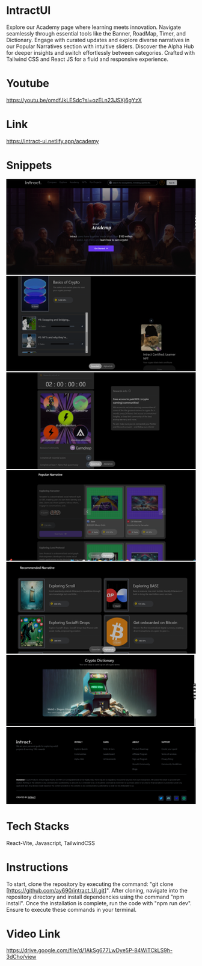 # IntractUI

Explore our Academy page where learning meets innovation. Navigate seamlessly through essential tools like the Banner, RoadMap, Timer, and Dictionary. Engage with curated updates and explore diverse narratives in our Popular Narratives section with intuitive sliders. Discover the Alpha Hub for deeper insights and switch effortlessly between categories. Crafted with Tailwind CSS and React JS for a fluid and responsive experience.

# Youtube

https://youtu.be/omdfJkLESdc?si=ozELn23JSXj6gYzX

# Link

https://intract-ui.netlify.app/academy

# Snippets

<img src="./src/snippets/Banner.png" />
<img src="./src/snippets/Roadmap.png" />
<img src="./src/snippets/Timer.png" />
<img src="./src/snippets/Popular.png" />
<img src="./src/snippets/Recommend.png" />
<img src="./src/snippets/dictionary.png" />
<img src="./src/snippets/Footer.png" />

# Tech Stacks

React-Vite, Javascript, TailwindCSS

# Instructions

To start, clone the repository by executing the command: "git clone [https://github.com/ay690/intract_UI.git]". After cloning, navigate into the repository directory and install dependencies using the command "npm install". Once the installation is complete, run the code with "npm run dev". Ensure to execute these commands in your terminal.

# Video Link

https://drive.google.com/file/d/1AkSg677LwDye5P-84WiTCkLS9h-3dCho/view
